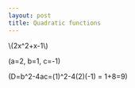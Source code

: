 ```yaml
---
layout: post
title: Quadratic functions
---
```


\\(2x^2+x-1\\)

\(a=2, b=1, c=-1\)

\(D=b^2-4ac=(1)^2-4(2)(-1) = 1+8=9\)